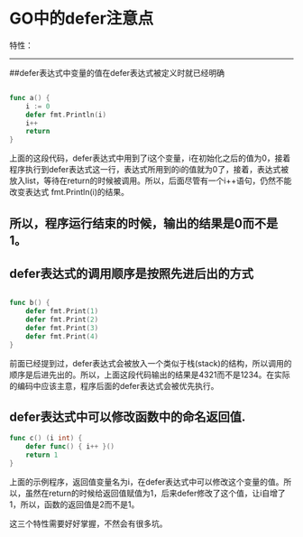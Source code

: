 # GO中的defer注意点
特性：

--------------
##defer表达式中变量的值在defer表达式被定义时就已经明确

```go

func a() {
    i := 0
    defer fmt.Println(i)
    i++
    return
}
```

上面的这段代码，defer表达式中用到了i这个变量，i在初始化之后的值为0，接着程序执行到defer表达式这一行，表达式所用到的i的值就为0了，接着，表达式被放入list，等待在return的时候被调用。所以，后面尽管有一个i++语句，仍然不能改变表达式 fmt.Println(i)的结果。

所以，程序运行结束的时候，输出的结果是0而不是1。
-----------
## defer表达式的调用顺序是按照先进后出的方式
```go

func b() {
    defer fmt.Print(1)
    defer fmt.Print(2)
    defer fmt.Print(3)
    defer fmt.Print(4)
}
```
前面已经提到过，defer表达式会被放入一个类似于栈(stack)的结构，所以调用的顺序是后进先出的。所以，上面这段代码输出的结果是4321而不是1234。在实际的编码中应该主意，程序后面的defer表达式会被优先执行。

## defer表达式中可以修改函数中的命名返回值.

```go
func c() (i int) {
    defer func() { i++ }()
    return 1
}
```
上面的示例程序，返回值变量名为i，在defer表达式中可以修改这个变量的值。所以，虽然在return的时候给返回值赋值为1，后来defer修改了这个值，让i自增了1，所以，函数的返回值是2而不是1。

这三个特性需要好好掌握，不然会有很多坑。
